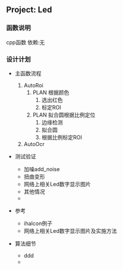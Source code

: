 ## Project: Led
### 函数说明
cpp函数
依赖:无

### 设计计划
- 主函数流程
  1. AutoRoi
       1. PLAN 根据颜色
          1. 选出红色
          2. 标定ROI
       2. PLAN 拟合圆根据比例定位
          1. 边缘检测
          2. 拟合圆
          3. 根据比例标定ROI
  2. AutoOcr

- 测试验证
  - 加噪add_noise
  - 扭曲变形
  - 网络上相关Led数字显示图片
  - 其他情况
  - 

- 参考
  - ihalcon例子
  - 网络上相关Led数字显示图片及实施方法

- 算法细节
  - ddd
  - 
